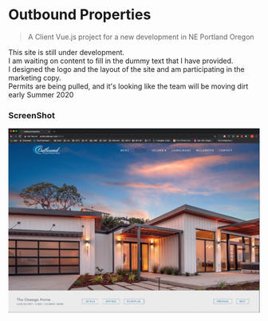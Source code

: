 # Outbound Properties

> A Client Vue.js project for a new development in NE Portland Oregon

This site is still under development.  
I am waiting on content to fill in the dummy text that I have provided.  
I designed the logo and the layout of the site and am participating in the marketing copy.  
Permits are being pulled, and it's looking like the team will be moving dirt early Summer 2020

### ScreenShot
![Outbound Props Screeshot](https://github.com/kdjordan/outbound/blob/master/outbound-screenshot.png)

